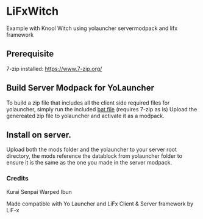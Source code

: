 # LiFxWitch
Example with Knool Witch using yolauncher servermodpack and lifx framework

## Prerequisite
7-zip installed: https://www.7-zip.org/

## Build Server Modpack for YoLauncher
To build a zip file that includes all the client side required files for yolauncher, simply run the included [bat file](createModpack.bat) (requires 7-zip as is)
Upload the genereated zip file to yolauncher and activate it as a modpack.

## Install on server.

Upload both the mods folder and the yolauncher to your server root directory, the mods reference the datablock from yolauncher folder to ensure it is the same as the one you made in the server modpack.


### Credits
Kurai Senpai
Warped Ibun

Made compatible with Yo Launcher and LiFx Client & Server framework by LiF-x

